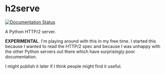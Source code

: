 # h2serve

[![Documentation Status](https://readthedocs.org/projects/h2serve/badge/?version=latest)](https://h2serve.readthedocs.io/en/latest/?badge=latest)

A Python HTTP/2 server.

**EXPERIMENTAL**. I'm playing around with this in my free time. I started this
because I wanted to read the HTTP/2 spec and because I was unhappy with the
other Python servers out there which have surprisingly poor documentation.

I might publish it later if I think people might find it useful.
